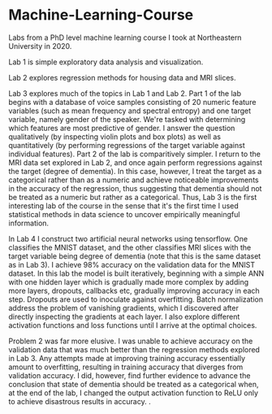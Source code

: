 # Machine-Learning-Course
Labs from a PhD level machine learning course I took at Northeastern University in 2020.

Lab 1 is simple exploratory data analysis and visualization.

Lab 2 explores regression methods for housing data and MRI slices.

Lab 3 explores much of the topics in Lab 1 and Lab 2. Part 1 of the lab begins with a database of voice samples consisting of 20 numeric feature variables (such as mean frequency and spectral entropy) and one target variable, namely gender of the speaker. 
We're tasked with determining which features are most predictive of gender. I answer the question qualitatively (by inspecting violin plots and box plots) as well as quantitatively (by performing regressions of the target variable against individual features). 
Part 2 of the lab is comparitively simpler. I return to the MRI data set explored in Lab 2, and once again perform regressions against the target (degree of dementia). In this case, however, I treat the target as a categorical rather than as a numeric and achieve noticeable improvements in the accuracy of the regression, thus suggesting that dementia should not be treated as a numeric but rather as a categorical.
Thus, Lab 3 is the first interesting lab of the course in the sense that it's the first time I used statistical methods in data science to uncover empirically meaningful information. 

In Lab 4 I construct two artificial neural networks using tensorflow. One classifies the MNIST dataset, and the other classifies MRI slices with the target variable being degree of dementia (note that this is the same dataset as in Lab 3). I achieve 98% accuracy on the validation data for the MNIST dataset. In this lab the model is built iteratively, beginning with a simple ANN with one hidden layer which is gradually made more complex by adding more layers, dropouts, callbacks etc, gradually improving accuracy in each step. Dropouts are used to inoculate against overfitting. Batch normalization address the problem of vanishing gradients, which I discovered after directly inspecting the gradients at each layer. I also explore different activation functions and loss functions until I arrive at the optimal choices.

Problem 2 was far more elusive. I was unable to achieve accuracy on the validation data that was much better than the regression methods explored in Lab 3. Any attempts made at improving training accuracy essentially amount to overfitting, resulting in training accuracy that diverges from validation accuracy. I did, however, find further evidence to advance the conclusion that state of dementia should be treated as a categorical when, at the end of the lab, I changed the output activation function to ReLU only to achieve disastrous results in accuracy.
. 

